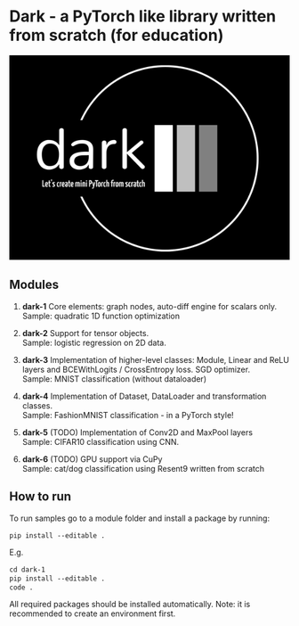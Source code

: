 # Dark - a PyTorch like library written from scratch (for education)
![Logo](logo-small.png)

## Modules

1) **dark-1**
Core elements: graph nodes, auto-diff engine for scalars only.   
Sample: quadratic 1D function optimization
   
2) **dark-2**
Support for tensor objects.    
Sample: logistic regression on 2D data.
   
3) **dark-3**
Implementation of higher-level classes: Module, Linear and ReLU layers and BCEWithLogits / CrossEntropy loss. SGD optimizer.     
Sample: MNIST classification (without dataloader)
   
4) **dark-4**
Implementation of Dataset, DataLoader and transformation classes.    
Sample: FashionMNIST classification - in a PyTorch style!

5) **dark-5** (TODO)
Implementation of Conv2D and MaxPool layers    
Sample: CIFAR10 classification using CNN.

6) **dark-6** (TODO)
GPU support via CuPy    
Sample: cat/dog classification using Resent9 written from scratch


## How to run
To run samples go to a module folder and install a package by running:
```
pip install --editable .
```

E.g.
```
cd dark-1
pip install --editable .
code .
```

All required packages should be installed automatically.
Note: it is recommended to create an environment first.
